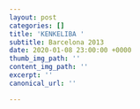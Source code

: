 ```yaml
---
layout: post
categories: []
title: 'KENKELIBA '
subtitle: Barcelona 2013
date: 2020-01-08 23:00:00 +0000
thumb_img_path: ''
content_img_path: ''
excerpt: ''
canonical_url: ''

---
```

